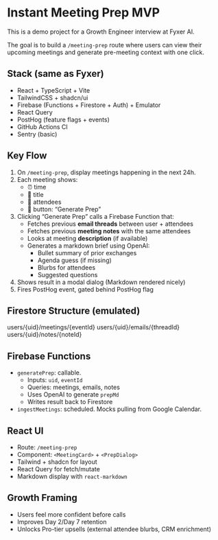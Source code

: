 # Instant Meeting Prep MVP

This is a demo project for a Growth Engineer interview at Fyxer AI.

The goal is to build a `/meeting-prep` route where users can view their upcoming meetings and generate pre-meeting context with one click.

## Stack (same as Fyxer)

- React + TypeScript + Vite
- TailwindCSS + shadcn/ui
- Firebase (Functions + Firestore + Auth) + Emulator
- React Query
- PostHog (feature flags + events)
- GitHub Actions CI
- Sentry (basic)

## Key Flow

1. On `/meeting-prep`, display meetings happening in the next 24h.
2. Each meeting shows:
   - ⏰ time
   - 📝 title
   - 👥 attendees
   - 📩 button: “Generate Prep”
3. Clicking “Generate Prep” calls a Firebase Function that:
   - Fetches previous **email threads** between user + attendees
   - Fetches previous **meeting notes** with the same attendees
   - Looks at meeting **description** (if available)
   - Generates a markdown brief using OpenAI:
     - Bullet summary of prior exchanges
     - Agenda guess (if missing)
     - Blurbs for attendees
     - Suggested questions
4. Shows result in a modal dialog (Markdown rendered nicely)
5. Fires PostHog event, gated behind PostHog flag

## Firestore Structure (emulated)

users/{uid}/meetings/{eventId}
users/{uid}/emails/{threadId}
users/{uid}/notes/{noteId}

## Firebase Functions

- `generatePrep`: callable.
  - Inputs: `uid`, `eventId`
  - Queries: meetings, emails, notes
  - Uses OpenAI to generate `prepMd`
  - Writes result back to Firestore
- `ingestMeetings`: scheduled. Mocks pulling from Google Calendar.

## React UI

- Route: `/meeting-prep`
- Component: `<MeetingCard>` + `<PrepDialog>`
- Tailwind + shadcn for layout
- React Query for fetch/mutate
- Markdown display with `react-markdown`

## Growth Framing

- Users feel more confident before calls
- Improves Day 2/Day 7 retention
- Unlocks Pro-tier upsells (external attendee blurbs, CRM enrichment)
